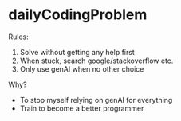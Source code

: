 # dailyCodingProblem

Rules:
1. Solve without getting any help first
2. When stuck, search google/stackoverflow etc.
3. Only use genAI when no other choice

Why?
- To stop myself relying on genAI for everything
- Train to become a better programmer
